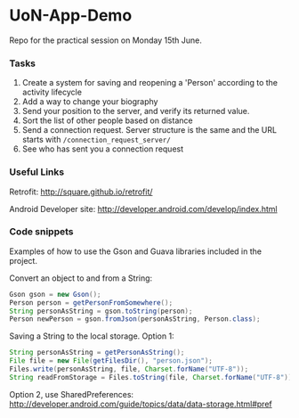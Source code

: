 # UoN-App-Demo
Repo for the practical session on Monday 15th June.

### Tasks

1. Create a system for saving and reopening a 'Person' according to the activity lifecycle
2. Add a way to change your biography
3. Send your position to the server, and verify its returned value.
4. Sort the list of other people based on distance
5. Send a connection request. Server structure is the same and the URL starts with `/connection_request_server/`
6. See who has sent you a connection request


### Useful Links

Retrofit: http://square.github.io/retrofit/

Android Developer site: http://developer.android.com/develop/index.html

### Code snippets
Examples of how to use the Gson and Guava libraries included in the project.

Convert an object to and from a String:
```java
Gson gson = new Gson();
Person person = getPersonFromSomewhere();
String personAsString = gson.toString(person);
Person newPerson = gson.fromJson(personAsString, Person.class);
```

Saving a String to the local storage. Option 1:
```java
String personAsString = getPersonAsString();
File file = new File(getFilesDir(), "person.json");
Files.write(personAsString, file, Charset.forName("UTF-8"));
String readFromStorage = Files.toString(file, Charset.forName("UTF-8"));
```

Option 2, use SharedPreferences: http://developer.android.com/guide/topics/data/data-storage.html#pref
